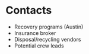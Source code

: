 # Contacts
- Recovery programs (Austin)
- Insurance broker
- Disposal/recycling vendors
- Potential crew leads

